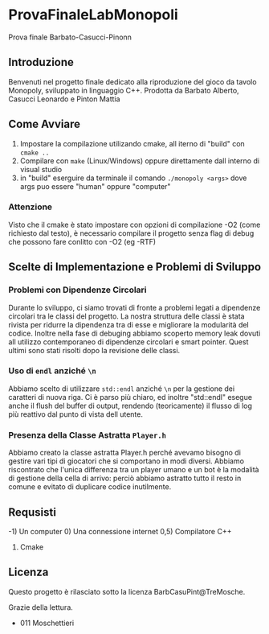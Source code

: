 # ProvaFinaleLabMonopoli
 Prova finale Barbato-Casucci-Pinonn

## Introduzione
Benvenuti nel progetto finale dedicato alla riproduzione del gioco da tavolo Monopoly, sviluppato in linguaggio C++. Prodotta da Barbato Alberto, Casucci Leonardo e Pinton Mattia

## Come Avviare
1. Impostare la compilazione utilizando cmake, all iterno di "build" con `cmake ..`
2. Compilare con `make` (Linux/Windows) oppure direttamente dall interno di visual studio
3. in "build" eserguire da terminale il comando `./monopoly <args>` dove args puo essere "human" oppure "computer"

### Attenzione
Visto che il cmake è stato impostare con opzioni di compilazione -O2 (come richiesto dal testo), è necessario compilare il progetto senza flag di debug che possono fare conlitto con -O2 (eg -RTF)


## Scelte di Implementazione e Problemi di Sviluppo

### Problemi con Dipendenze Circolari
Durante lo sviluppo, ci siamo trovati di fronte a problemi legati a dipendenze circolari tra le classi del progetto.
La nostra struttura delle classi è stata rivista per ridurre la dipendenza tra di esse e migliorare la modularità del codice.
Inoltre nella fase di debuging abbiamo scoperto memory leak dovuti all utilizzo contemporaneo di dipendenze circolari e smart pointer. Quest ultimi sono stati risolti dopo la revisione delle classi.


### Uso di `endl` anziché `\n`
Abbiamo scelto di utilizzare `std::endl` anziché `\n` per la gestione dei caratteri di nuova riga.
Ci è parso più chiaro, ed inoltre "std::endl" esegue anche il flush del buffer di output, rendendo (teoricamente) il flusso di log più reattivo dal punto di vista dell utente.


### Presenza della Classe Astratta `Player.h`
Abbiamo creato la classe astratta Player.h perché avevamo bisogno di gestire vari tipi di giocatori che si comportano in modi diversi.
Abbiamo riscontrato che l'unica differenza tra un player umano e un bot è la modalità di gestione della cella di arrivo: perciò abbiamo astratto tutto il resto in comune e evitato di duplicare codice inutilmente.

## Requsisti
-1)  Un computer
0)   Una connessione internet
0,5) Compilatore C++ 
1)   Cmake


## Licenza
Questo progetto è rilasciato sotto la licenza BarbCasuPint@TreMosche.

Grazie della lettura.

- 011 Moschettieri